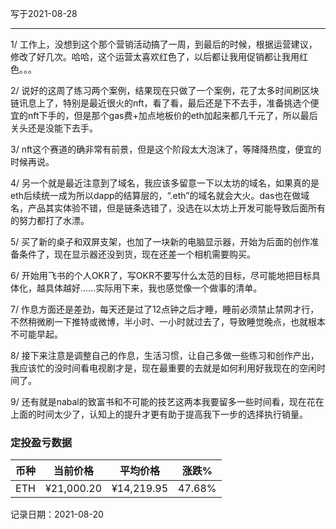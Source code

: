 写于2021-08-28

-----

1/ 工作上，没想到这个那个营销活动搞了一周，到最后的时候，根据运营建议，修改了好几次。哈哈，这个运营太喜欢红色了，以后都让我用促销都让我用红色。。。

2/ 说好的这周了练习两个案例，结果现在只做了一个案例，花了太多时间刷区块链讯息上了，特别是最近很火的nft，看了看，最后还是下不去手，准备挑选个便宜的nft下手的，但是那个gas费+加点地板价的eth加起来都几千元了，所以最后关头还是没能下去手。

3/ nft这个赛道的确非常有前景，但是这个阶段太大泡沫了，等降降热度，便宜的时候再说。

4/ 另一个就是最近注意到了域名，我应该多留意一下以太坊的域名，如果真的是eth后续统一成为所以dapp的结算层的，“.eth”的域名就会大火。das也在做域名，产品其实体验不错，但是链条选错了，没选在以太坊上开发可能导致后面所有的努力都打了水漂。

5/ 买了新的桌子和双屏支架，也加了一块新的电脑显示器，开始为后面的创作准备条件了，现在显示器还没到货，现在还差一个相机需要购买。

6/ 开始用飞书的个人OKR了，写OKR不要写什么太范的目标，尽可能地把目标具体化，越具体越好……实际用下来，我也感觉像一个做事的清单。

7/ 作息方面还是差劲，每天还是过了12点钟之后才睡，睡前必须禁止禁网才行，不然稍微刷一下推特或微博，半小时、一小时就过去了，导致睡觉晚点，也就根本不可能早起。

8/ 接下来注意是调整自己的作息，生活习惯，让自己多做一些练习和创作产出，我应该忙的没时间看电视剧才是，现在最重要的去就是如何利用好我现在的空闲时间了。

9/ 还有就是nabal的致富书和不可能的技艺这两本我要留多一些时间看，现在花在上面的时间太少了，认知上的提升才更有助于提高我下一步的选择执行销量。

### 定投盈亏数据
| 币种 | 当前价格 | 平均价格 |  涨跌%  |  
| :--: | :----------: | :----------: | :-----: |
| ETH  |  ¥21,000.20 |  ¥14,219.95 | 47.68%  |

记录日期：2021-08-20
